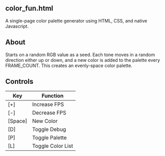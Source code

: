 ## color_fun.html
A single-page color palette generator using HTML, CSS, and native Javascript.

## About
Starts on a random RGB value as a seed. Each tone moves in a random direction either up or down, and a new color is added to the palette every FRAME_COUNT. This creates an evenly-space color palette.

## Controls
Key | Function
--- | ---
[+] | Increase FPS
[-] | Decrease FPS
[Space] | New Color
[D] | Toggle Debug	
[P] | Toggle Palette
[L] | Toggle Color List
